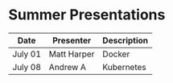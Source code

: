 # Summer Presentations

| Date | Presenter | Description |
| --- | --- | --- |
| July 01 | Matt Harper | Docker |
| July 08 | Andrew A | Kubernetes |
